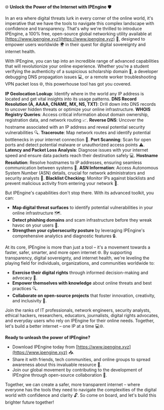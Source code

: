 🌐 **Unlock the Power of the Internet with IPEngine** 🛡️

In an era where digital threats lurk in every corner of the online world, it's imperative that we have the tools to navigate this complex landscape with confidence and transparency. That's why we're thrilled to introduce IPEngine, a 100% free, open-source global networking utility available at [https://www.ipengine.xyz](https://www.ipengine.xyz) 📡, designed to empower users worldwide 🌍 in their quest for digital sovereignty and internet health.

With IPEngine, you can tap into an incredible range of advanced capabilities that will revolutionize your online experience. Whether you're a student verifying the authenticity of a suspicious scholarship domain 🤔, a developer debugging DNS propagation issues 💻, or a remote worker troubleshooting VPN packet loss 🌐, this powerhouse tool has got you covered.

**IP Geolocation Lookup**: Identify where in the world any IP address is located and get vital insights into its usage patterns.
**DNS Record Resolution (A, AAAA, CNAME, MX, NS, TXT)**: Drill down into DNS records to uncover hidden threats or optimize your online infrastructure.
**WHOIS Registry Queries**: Access critical information about domain ownership, registration data, and network routing 📈.
**Reverse DNS**: Uncover the hostname associated with an IP address and reveal potential security vulnerabilities 🔍.
**Traceroute**: Map network routes and identify potential bottlenecks in your internet connection 🚀.
**Port Scanning**: Scan for open ports and detect potential malware or unauthorized access points ⚠️.
**Latency and Packet Loss Analysis**: Diagnose issues with your internet speed and ensure data packets reach their destination safely 💻.
**Hostname Resolution**: Resolve hostnames to IP addresses, ensuring seamless communication between systems 📡.
**ASN Information**: Access Autonomous System Number (ASN) details, crucial for network administrators and security analysts 🔑.
**Blacklist Checking**: Monitor IPs against blacklists and prevent malicious activity from entering your network 🚫.

But IPEngine's capabilities don't stop there. With its advanced toolkit, you can:

* **Map digital threat surfaces** to identify potential vulnerabilities in your online infrastructure 🗺️.
* **Detect phishing domains** and scam infrastructure before they wreak havoc on your users 👀.
* **Strengthen your cybersecurity posture** by leveraging IPEngine's comprehensive analytics and diagnostic features 🔒.

At its core, IPEngine is more than just a tool – it's a movement towards a faster, safer, smarter, and more open internet 🌐. By supporting transparency, digital sovereignty, and internet health, we're leveling the playing field for individuals, organizations, and communities worldwide to:

* **Exercise their digital rights** through informed decision-making and advocacy 💪.
* **Empower themselves with knowledge** about online threats and best practices 🔍.
* **Collaborate on open-source projects** that foster innovation, creativity, and inclusivity 🤝.

Join the ranks of IT professionals, network engineers, security analysts, ethical hackers, researchers, educators, journalists, digital rights advocates, and everyday users who rely on IPEngine for their online needs. Together, let's build a better internet – one IP at a time 💻🌐.

**Ready to unleash the power of IPEngine?**

* Download IPEngine today from [https://www.ipengine.xyz](https://www.ipengine.xyz) 📥.
* Share it with friends, tech communities, and online groups to spread awareness about this invaluable resource 🤝.
* Join our global movement by contributing to the development of IPEngine through open-source collaboration 🚀.

Together, we can create a safer, more transparent internet – where everyone has the tools they need to navigate the complexities of the digital world with confidence and clarity 🔓. So come on board, and let's build this brighter future together!